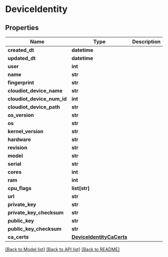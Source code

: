 # DeviceIdentity


## Properties
Name | Type | Description | Notes
------------ | ------------- | ------------- | -------------
**created_dt** | **datetime** |  | [readonly] 
**updated_dt** | **datetime** |  | [readonly] 
**user** | **int** |  | 
**name** | **str** |  | 
**fingerprint** | **str** |  | 
**cloudiot_device_name** | **str** |  | 
**cloudiot_device_num_id** | **int** |  | 
**cloudiot_device_path** | **str** |  | 
**os_version** | **str** |  | 
**os** | **str** |  | 
**kernel_version** | **str** |  | 
**hardware** | **str** |  | [optional] 
**revision** | **str** |  | [optional] 
**model** | **str** |  | [optional] 
**serial** | **str** |  | [optional] 
**cores** | **int** |  | 
**ram** | **int** |  | 
**cpu_flags** | **list[str]** |  | 
**url** | **str** |  | [readonly] 
**private_key** | **str** |  | [readonly] 
**private_key_checksum** | **str** |  | [readonly] 
**public_key** | **str** |  | [readonly] 
**public_key_checksum** | **str** |  | [readonly] 
**ca_certs** | [**DeviceIdentityCaCerts**](DeviceIdentityCaCerts.md) |  | 

[[Back to Model list]](../README.md#documentation-for-models) [[Back to API list]](../README.md#documentation-for-api-endpoints) [[Back to README]](../README.md)


